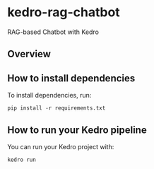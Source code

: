 # kedro-rag-chatbot
RAG-based Chatbot with Kedro

## Overview

## How to install dependencies

To install dependencies, run:

```
pip install -r requirements.txt
```

## How to run your Kedro pipeline

You can run your Kedro project with:

```
kedro run
```
